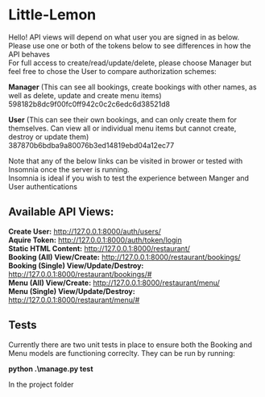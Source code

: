 # Little-Lemon

Hello! API views will depend on what user you are signed in as below. Please use one or both of the tokens below to see differences in how the API behaves<br>
For full access to create/read/update/delete, please choose Manager but feel free to chose the User to compare authorization schemes:<br>

**Manager** (This can see all bookings, create bookings with other names, as well as delete, update and create menu items)<br>
598182b8dc9f00fc0ff942c0c2c6edc6d38521d8<br>

**User** (This can see their own bookings, and can only create them for themselves. Can view all or individual menu items but cannot create, destroy or update them)<br>
387870b6bdba9a80076b3ed14819ebd04a12ec77<br>

Note that any of the below links can be visited in brower or tested with Insomnia once the server is running.<br>
Insomnia is ideal if you wish to test the experience between Manger and User authentications<br>

## Available API Views:<br>
**Create User:** http://127.0.0.1:8000/auth/users/<br>
**Aquire Token:** http://127.0.0.1:8000/auth/token/login<br>
**Static HTML Content:** http://127.0.0.1:8000/restaurant/<br>
**Booking (All) View/Create:** http://127.0.0.1:8000/restaurant/bookings/<br>
**Booking (Single) View/Update/Destroy:** http://127.0.0.1:8000/restaurant/bookings/#<br>
**Menu (All) View/Create:** http://127.0.0.1:8000/restaurant/menu/<br>
**Menu (Single) View/Update/Destroy:** http://127.0.0.1:8000/restaurant/menu/#<br>

## Tests<br>
Currently there are two unit tests in place to ensure both the Booking and Menu models are functioning correclty. They can be run by running:<br>

**python .\manage.py test**<br>

In the project folder<br>